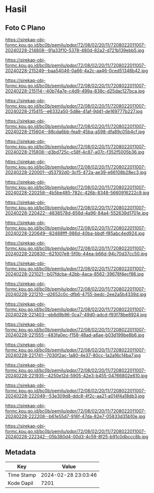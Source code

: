 # Hasil

## Foto C Plano

https://sirekap-obj-formc.kpu.go.id/bc0b/pemilu/pdpr/72/08/02/20/11/7208022011007-20240228-214808--91a33f10-5378-480d-82a2-d721b139ebb5.jpg

https://sirekap-obj-formc.kpu.go.id/bc0b/pemilu/pdpr/72/08/02/20/11/7208022011007-20240228-215249--baa54046-0a66-4a2c-aa46-0ced51348b42.jpg

https://sirekap-obj-formc.kpu.go.id/bc0b/pemilu/pdpr/72/08/02/20/11/7208022011007-20240228-215114--40b74a7e-c4d9-499a-838c-d25dac127bca.jpg

https://sirekap-obj-formc.kpu.go.id/bc0b/pemilu/pdpr/72/08/02/20/11/7208022011007-20240228-215415--e6332a50-5d8e-41af-9d41-de169777b227.jpg

https://sirekap-obj-formc.kpu.go.id/bc0b/pemilu/pdpr/72/08/02/20/11/7208022011007-20240228-215604--88cda6bb-fea9-45ba-a598-dfa89c05b4cf.jpg

https://sirekap-obj-formc.kpu.go.id/bc0b/pemilu/pdpr/72/08/02/20/11/7208022011007-20240228-215808--d3bd725c-c58f-4c87-a07c-f352f5005b36.jpg

https://sirekap-obj-formc.kpu.go.id/bc0b/pemilu/pdpr/72/08/02/20/11/7208022011007-20240228-220001--d53792d0-3cf5-472a-ae39-e66108b28ec3.jpg

https://sirekap-obj-formc.kpu.go.id/bc0b/pemilu/pdpr/72/08/02/20/11/7208022011007-20240228-220258--4b5be485-782c-426b-8348-5660916222c9.jpg

https://sirekap-obj-formc.kpu.go.id/bc0b/pemilu/pdpr/72/08/02/20/11/7208022011007-20240228-220422--4838578d-656d-4a96-84a4-552639d1701e.jpg

https://sirekap-obj-formc.kpu.go.id/bc0b/pemilu/pdpr/72/08/02/20/11/7208022011007-20240228-220649--82488fff-986d-40ba-bbdf-f85abc4ed924.jpg

https://sirekap-obj-formc.kpu.go.id/bc0b/pemilu/pdpr/72/08/02/20/11/7208022011007-20240228-220830--621007e8-5f0b-44ea-b66d-94c70d37cc50.jpg

https://sirekap-obj-formc.kpu.go.id/bc0b/pemilu/pdpr/72/08/02/20/11/7208022011007-20240228-221021--b07fdcba-42bb-4aca-8562-39678f4ecf86.jpg

https://sirekap-obj-formc.kpu.go.id/bc0b/pemilu/pdpr/72/08/02/20/11/7208022011007-20240228-221210--d2652c0c-dfb6-4755-bedc-2ee2a5b4339d.jpg

https://sirekap-obj-formc.kpu.go.id/bc0b/pemilu/pdpr/72/08/02/20/11/7208022011007-20240228-221403--eb6d9b96-0ca7-49d0-adcd-f93f78be8924.jpg

https://sirekap-obj-formc.kpu.go.id/bc0b/pemilu/pdpr/72/08/02/20/11/7208022011007-20240228-221555--483fa0ec-f158-48ad-a6ae-b03d199be8b6.jpg

https://sirekap-obj-formc.kpu.go.id/bc0b/pemilu/pdpr/72/08/02/20/11/7208022011007-20240228-221741--7030f2ac-1a80-4e37-80cc-1a2a16c14ba7.jpg

https://sirekap-obj-formc.kpu.go.id/bc0b/pemilu/pdpr/72/08/02/20/11/7208022011007-20240228-221935--4250e12d-5905-42e3-b455-04766802e610.jpg

https://sirekap-obj-formc.kpu.go.id/bc0b/pemilu/pdpr/72/08/02/20/11/7208022011007-20240228-222049--53e309d8-ddc8-4f2c-aa21-a014f4a18db3.jpg

https://sirekap-obj-formc.kpu.go.id/bc0b/pemilu/pdpr/72/08/02/20/11/7208022011007-20240228-222208--b61e55d7-916f-47da-82e7-05833d35b10e.jpg

https://sirekap-obj-formc.kpu.go.id/bc0b/pemilu/pdpr/72/08/02/20/11/7208022011007-20240228-222342--05b380d4-00d3-4c59-8f25-b91c0dbccc8b.jpg


## Metadata

| Key        | Value               |
| ---------- | ------------------- |
| Time Stamp | 2024-02-28 23:03:46 |
| Kode Dapil | 7201                |




